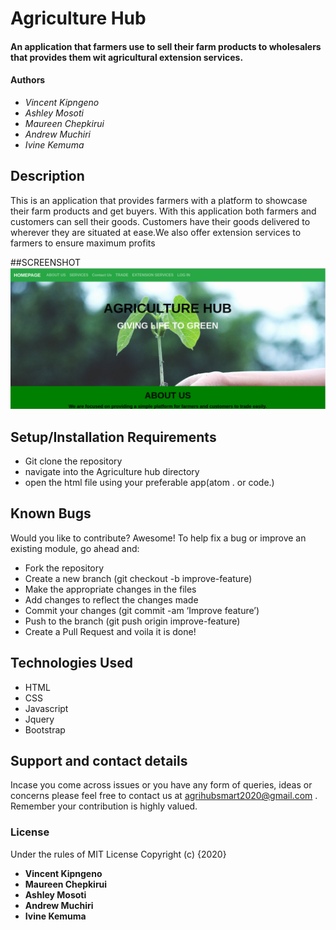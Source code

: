 # Agriculture Hub
#### An application that farmers use to sell their farm products to wholesalers that provides them wit agricultural extension services.
#### Authors
- *Vincent Kipngeno*
- *Ashley Mosoti*
- *Maureen Chepkirui*
- *Andrew Muchiri*
- *Ivine Kemuma*
## Description
This is an application that provides farmers with a platform to showcase their farm products and get buyers. With this application both farmers and customers can sell their goods. Customers have their goods delivered to wherever they are situated at ease.We also offer extension services to farmers to ensure maximum profits

##SCREENSHOT
![Alt text](images/screenshotagri.png)

## Setup/Installation Requirements
- Git clone the repository
- navigate into the Agriculture hub directory
- open the html file using your preferable app(atom . or code.)
## Known Bugs    
Would you like to contribute? Awesome!
To help fix a bug or improve an existing module, go ahead and:

- Fork the repository
- Create a new branch (git checkout -b improve-feature)
- Make the appropriate changes in the files
- Add changes to reflect the changes made
- Commit your changes (git commit -am ‘Improve feature’)
- Push to the branch (git push origin improve-feature)
- Create a Pull Request and voila it is done!
## Technologies Used
- HTML
- CSS
- Javascript
- Jquery
- Bootstrap
## Support and contact details
Incase you come across issues or you have any form of queries, ideas or concerns please feel free to contact us at agrihubsmart2020@gmail.com . Remember your contribution is highly valued.
### License
Under the rules of MIT License
Copyright (c) {2020}
- **Vincent Kipngeno**
- **Maureen Chepkirui**
- **Ashley Mosoti**
- **Andrew Muchiri**
- **Ivine Kemuma**
